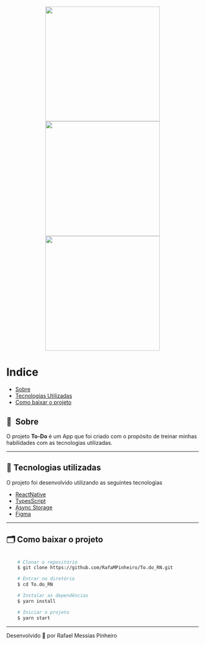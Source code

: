 <h1 align="center">
    <img height="300" src="https://ik.imagekit.io/lcf9dsx9t/To-do/13_Loading.png?updatedAt=1685593432890">
    <img height="300" src="https://ik.imagekit.io/lcf9dsx9t/To-do/13_Home_noTasks_.png?updatedAt=1685593433021">
    <img height="300" src="https://ik.imagekit.io/lcf9dsx9t/To-do/13_Home.png?updatedAt=1685593433048">
</h1>

# Indice

- [Sobre](#-sobre)
- [Tecnologias Utilizadas](#-tecnologias-utilizadas)
- [Como baixar o projeto](#-como-baixar-o-projeto)

## 🔖&nbsp; Sobre

O projeto **To-Do** é um App que foi criado com o propósito de treinar minhas habilidades com as tecnologias utilizadas.

---

## 🚀 Tecnologias utilizadas

O projeto foi desenvolvido utilizando as seguintes tecnologias

- [ReactNative](https://reactnative.dev/)
- [TypesScript](https://www.typescriptlang.org/)
- [Async Storage](https://react-native-async-storage.github.io/async-storage/)
- [Figma](https://www.figma.com/file/9xmgtj8L1GCZZXi41B1NmH/To-do-React-Native?type=design&node-id=0%3A1&t=uEYhwZ1hgXeZ4VR1-1)

---

## 🗂 Como baixar o projeto

```bash

    # Clonar o repositório
    $ git clone https://github.com/RafaMPinheiro/To.do_RN.git

    # Entrar no diretório
    $ cd To.do_RN

    # Instalar as dependências
    $ yarn install

    # Iniciar o projeto
    $ yarn start
```

---

Desenvolvido 💜 por Rafael Messias Pinheiro
